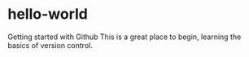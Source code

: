 # hello-world
Getting started with Github
This is a great place to begin, learning the basics of version control.
